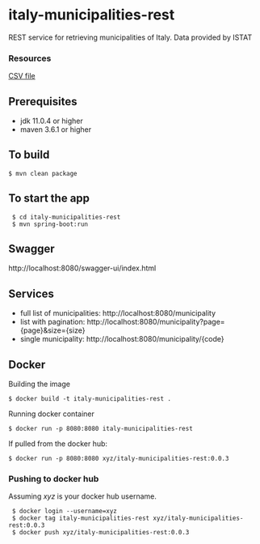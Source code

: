 # italy-municipalities-rest

REST service for retrieving municipalities of Italy. Data provided by ISTAT

### Resources

[CSV file](https://www.istat.it/storage/codici-unita-amministrative/Elenco-comuni-italiani.csv)

## Prerequisites

- jdk 11.0.4 or higher
- maven 3.6.1 or higher

## To build

```shell
$ mvn clean package
```

## To start the app

```shell
 $ cd italy-municipalities-rest
 $ mvn spring-boot:run

```

## Swagger

http://localhost:8080/swagger-ui/index.html

## Services

- full list of municipalities: http://localhost:8080/municipality
- list with pagination: http://localhost:8080/municipality?page={page}&size={size}
- single municipality: http://localhost:8080/municipality/{code}
## Docker
Building the image
```shell
$ docker build -t italy-municipalities-rest .
```
Running docker container
```shell
$ docker run -p 8080:8080 italy-municipalities-rest
```
If pulled from the docker hub:
```shell
$ docker run -p 8080:8080 xyz/italy-municipalities-rest:0.0.3
```

### Pushing to docker hub
Assuming _xyz_ is your docker hub username.
```shell
 $ docker login --username=xyz
 $ docker tag italy-municipalities-rest xyz/italy-municipalities-rest:0.0.3
 $ docker push xyz/italy-municipalities-rest:0.0.3

```
